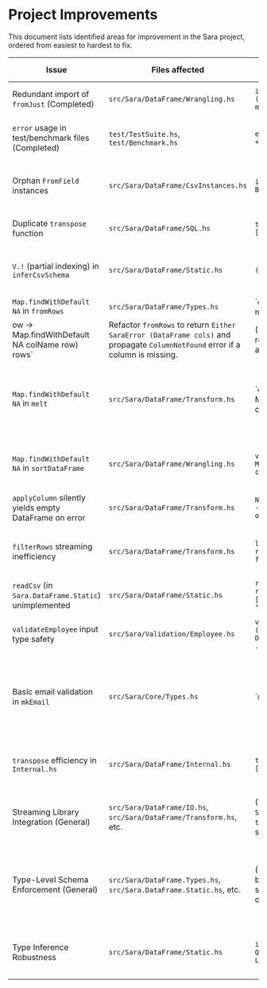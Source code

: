 # Project Improvements

This document lists identified areas for improvement in the Sara project, ordered from easiest to hardest to fix.

| Issue | Files affected | Issue code | Proposed solution | Proposed solution code |
|---|---|---|---|---|
| Redundant import of `fromJust` (Completed) | `src/Sara/DataFrame/Wrangling.hs` | `import Data.Maybe (isNothing, fromJust, mapMaybe)` | Remove `fromJust` from import list. | `import Data.Maybe (isNothing, mapMaybe)` |
| `error` usage in test/benchmark files (Completed) | `test/TestSuite.hs`, `test/Benchmark.hs` | `error ("Test failed: " ++ show e)` | Replace `error` with `throwIO` or `fail` in `IO` contexts, or use `QuickCheck`'s `counterexample` for properties. | `throwIO (userError ("Test failed: " ++ show e))` |
| Orphan `FromField` instances | `src/Sara/DataFrame/CsvInstances.hs` | `instance C.FromField Bool where ...` | Relocate instances to a more appropriate module (e.g., `Sara.DataFrame.IO` or a dedicated `Sara.DataFrame.CsvParsing`). | (Relocation, no direct code change here) |
| Duplicate `transpose` function | `src/Sara/DataFrame/SQL.hs` | `transpose :: [[a]] -> [[a]] ...` | Remove local `transpose` and import from `Sara.DataFrame.Internal.hs`. | (Removal, import statement) |
| `V.!` (partial indexing) in `inferCsvSchema` | `src/Sara/DataFrame/Static.hs` | `(row V.! colIdx)` | Replace `V.!` with `V.!?` (safe indexing) and handle `Nothing` case with a compile-time error. | `case row V.!? colIdx of Just val -> ... Nothing -> fail "Index out of bounds"` |
| `Map.findWithDefault NA` in `fromRows` | `src/Sara/DataFrame/Types.hs` | `colValues = V.fromList $ map (ow -> Map.findWithDefault NA colName row) rows` | Refactor `fromRows` to return `Either SaraError (DataFrame cols)` and propagate `ColumnNotFound` error if a column is missing. | (Requires significant refactoring, see previous attempts) |
| `Map.findWithDefault NA` in `melt` | `src/Sara/DataFrame/Transform.hs` | `cols' = [ V.fromList [ Map.findWithDefault NA colName r | r <- meltedRows ]` | Refactor `melt` to return `Either SaraError (DataFrame newCols)` and propagate `ColumnNotFound` error. | (Requires significant refactoring) |
| `Map.findWithDefault NA` in `sortDataFrame` | `src/Sara/DataFrame/Wrangling.hs` | `val1 = Map.findWithDefault NA colName r1` | Refactor `sortDataFrame` to return `Either SaraError (DataFrame cols)` and propagate `ColumnNotFound` error. | (Requires significant refactoring, see previous attempts) |
| `applyColumn` silently yields empty DataFrame on error | `src/Sara/DataFrame/Transform.hs` | `Nothing -> fromRows [] -- Yield empty DataFrame on error` | Propagate `SaraError` in the stream (e.g., `S.yield (Left (ColumnNotFound colName))`). | `Nothing -> S.yield (Left (ColumnNotFound colName))` |
| `filterRows` streaming inefficiency | `src/Sara/DataFrame/Transform.hs` | `let rows = toRows df ... return $ fromRows filteredRows` | Optimize `filterRows` to operate directly on `Vector`s within the `DataFrame` to avoid `toRows`/`fromRows` conversions. | (Requires significant refactoring) |
| `readCsv` (in `Sara.DataFrame.Static`) unimplemented | `src/Sara/DataFrame/Static.hs` | `readCsv filePath = return $ Left [ParsingError (T.pack "Not implemented")]` | Implement the function to read CSV into `V.Vector a` using `FromNamedRecord`. | (Requires implementation) |
| `validateEmployee` input type safety | `src/Sara/Validation/Employee.hs` | `validateEmployee :: (Int, Text, Text, Double, Day, Text) -> ...` | Use a record type or `Map` (like `Row`) as input to `validateEmployee` for better type safety. | (Requires refactoring input type) |
| Basic email validation in `mkEmail` | `src/Sara/Core/Types.hs` | `mkEmail email | '@' `T.elem` email = ...` | Implement more robust email validation (e.g., using a dedicated library or more comprehensive regex). | (Requires more complex validation logic) |
| `transpose` efficiency in `Internal.hs` | `src/Sara/DataFrame/Internal.hs` | `transpose :: [[a]] -> [[a]] ...` | Optimize `transpose` for large lists, potentially using `Vector` operations or a more efficient list-based algorithm. | (Requires more efficient algorithm) |
| Streaming Library Integration (General) | `src/Sara/DataFrame/IO.hs`, `src/Sara/DataFrame/Transform.hs`, etc. | (Various functions using `S.toList_`, `toRows`/`fromRows` in streaming contexts) | Fully leverage `Streaming` to avoid reading entire files into memory or converting DataFrames to lists unnecessarily. | (Architectural change, impacts many functions) |
| Type-Level Schema Enforcement (General) | `src/Sara/DataFrame.Types.hs`, `src/Sara.DataFrame.Static.hs`, etc. | (Implicit inconsistencies between type-level schema and runtime data) | Ensure runtime data consistency with type-level schema, potentially requiring changes to `DataFrame` internal representation or more rigorous validation at data ingestion points. | (Architectural change, impacts core data structures) |
| Type Inference Robustness | `src/Sara/DataFrame/Static.hs` | `inferDFType :: T.Text -> Q Language.Haskell.TH.Type` | Sample more rows (e.g., first N rows) or the entire column to infer the most general type for `inferDFType` and `inferColumnTypeFromSamples`. | (Requires changes to type inference logic) |

